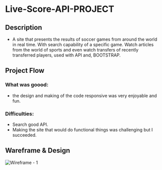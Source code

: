 # Live-Score-API-PROJECT
## Description
* A site that presents the results of soccer games from around the world in real time.
With search capability of a specific game. Watch articles from the world of sports and even 
watch transfers of recently transferred players, used with API and, BOOTSTRAP.

## Project Flow
### What was goood:
* the design and making of the code responsive was very enjoyable and fun.

### Difficulties:
* Search good API.
* Making the site that would do functional things was challenging but I succeeded.

## Wareframe & Design
![Wireframe - 1](./C:\Users\אמיר\Desktop\final_web_JS\Screenshots\wareframeScreenShot.png)
